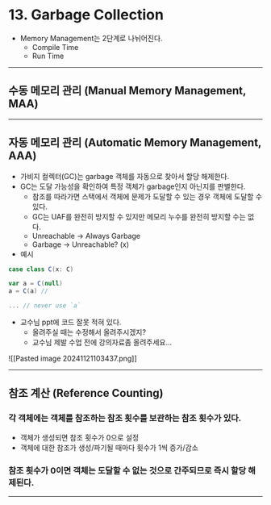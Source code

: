 # 13. Garbage Collection
- Memory Management는 2단계로 나뉘어진다.
	- Compile Time
	- Run Time

---
## 수동 메모리 관리 (Manual Memory Management, MAA)

---
## 자동 메모리 관리 (Automatic Memory Management, AAA)
- 가비지 컬렉터(GC)는 garbage 객체를 자동으로 찾아서 할당 해제한다.
- GC는 도달 가능성을 확인하여 특정 객체가 garbage인지 아닌지를 판별한다.
	- 참조를 따라가면 스택에서 객체에 문제가 도달할 수 있는 경우 객체에 도달할 수 있다.
	- GC는 UAF를 완전히 방지할 수 있지만 메모리 누수를 완전히 방지할 수는 없다.
	- Unreachable -> Always Garbage
	- Garbage -> Unreachable? (x)
- 예시
```scala
case class C(x: C)

var a = C(null)
a = C(a) // 

... // never use `a`
```

- 교수님 ppt에 코드 잘못 적혀 있다.
	- 올려주실 때는 수정해서 올려주시겠지?
	- 교수님 제발 수업 전에 강의자료좀 올려주세요...

![[Pasted image 20241121103437.png]]

---
## 참조 계산 (Reference Counting)
### 각 객체에는 객체를 참조하는 참조 횟수를 보관하는 참조 횟수가 있다.
- 객체가 생성되면 참조 횟수가 0으로 설정
- 객체에 대한 참조가 생성/파기될 때마다 횟수가 1씩 증가/감소

### 참조 횟수가 0이면 객체는 도달할 수 없는 것으로 간주되므로 즉시 할당 해제된다.

---
